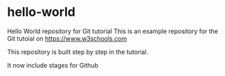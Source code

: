 # hello-world
Hello World repository for Git tutorial
This is an example repository for the Git tutoial on https://www.w3schools.com

This repository is built step by step in the tutorial.

It now include stages for Github
